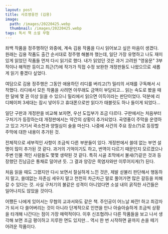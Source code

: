 ```yaml
---
layout: post
title: 사조영웅전 (김용)
image:
  path: /images/20220425.webp
  thumbnail: /images/20220425.webp
tags: 독서 책 소설 무협
---
```


좌백 작품을 정주행하던 와중에, 계속 김용 작품을 다시 읽어보고 싶은 마음이 생겼다. 원래는 김용 작품도 출간 순서대로 정주행 해볼까 했는데, 일단 가장 유명하고 나도 재미있게 읽었던 작품들 먼저 다시 읽기로 했다. 내가 읽었던 것은 과거 고려원 "영웅문" 3부작이나 해적판 등이고 최근(?)에 작가가 직접 수정 보완한 개정판들도 나왔으므로 새롭게 읽기 좋겠다 싶었다.

 

여담으로 김용 정주행은 그동안 애용하던 리디를 버리고(?) 밀리의 서재를 구독해서 시작했다. 리디에서 모든 작품을 사려면 아무래도 금액이 부담되고... 읽는 속도로 봤을 때 한 달에 몇 권 이상 읽을 수 있으니 밀리에서 읽으면 이득이라는 판단이었다. 덕분에 리디페이퍼 3세대는 잠시 넣어두고 휴대폰으로만 읽다가 태블릿도 하나 들이게 되었다...

 

일단 구판과 개정판을 비교해 보자면, 우선 도입부가 조금 다르다. 구판에서는 처음부터 구처기가 등장하는데 개정판에서는 약간의 상황이 추가되었다. 곡영풍이 주막을 운영하고 있고 거기서 곽소천과 양철심이 술을 마신다. 나중에 사건의 주요 장소(?)로 등장할 주막에 대한 내용이 추가된 것.

 

전체적으로 세부적인 사항이 조금씩 다른 부분들이 있다. 개정판에서 쓸데 없는 부연 설명이 많이 추가된 것 같다. 과거의 기억이기도 하고, 번역이 다르기 때문인지 모르겠으나 주변 인물 격인 사람들도 몇몇 생략된 것 같다. 특히 시골 초막에서 불새(?)같은 것과 등장했던 진남금은 통채로 덜어낸 듯. 그 결과 양강은 목염자와만 이루어지게(?) 된다.

 

처음 읽을 때도 그랬지만 다시 보면서 절실하게 느낀 것은, 제발 섣불리 판단해서 행동하지 말고, 쓸데없는 자존심 세우지 말고 천천히 차근차근 말로 풀어가면 많은 갈등을 피해갈 수 있다는 것. 사실 구처기의 불같은 성격이 아니었다면 소설 내의 굵직한 사건들은 일어나지도 않았을 것이다.

 

어쨌든 나에게 있어서는 무협의 교과서와도 같은 책. 주인공이 어느날 짜잔! 하고 최강자가 되서 다 쓸어버리는 것이 아니라 단계적으로 인연을 만나 아슬아슬하게 조금씩 상황을 타개해 나간다는 점이 가장 매력적이다. 이후 신조협려나 다른 작품들을 보고 나서 생각해 보면 조금 평이하고 지루한 면도 있지만... 역시 한 번 시작하면 끝까지 손을 떼기 어려운 작품이다.